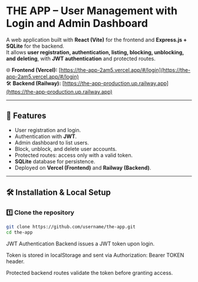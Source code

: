 # THE APP – User Management with Login and Admin Dashboard  

A web application built with **React (Vite)** for the frontend and **Express.js + SQLite** for the backend.  
It allows **user registration, authentication, listing, blocking, unblocking, and deleting**, with **JWT authentication** and protected routes.  

🌐 **Frontend (Vercel):** [https://the-app-2am5.vercel.app/#/login](https://the-app-2am5.vercel.app/#/login)  
🛠 **Backend (Railway):** [https://the-app-production.up.railway.app](https://the-app-production.up.railway.app)  

---

## 🚀 Features
- User registration and login.
- Authentication with **JWT**.
- Admin dashboard to list users.
- Block, unblock, and delete user accounts.
- Protected routes: access only with a valid token.
- **SQLite** database for persistence.
- Deployed on **Vercel (Frontend)** and **Railway (Backend)**.

---

## 🛠 Installation & Local Setup

### 1️⃣ Clone the repository
```bash
git clone https://github.com/username/the-app.git
cd the-app
```

 JWT Authentication
Backend issues a JWT token upon login.

Token is stored in localStorage and sent via Authorization: Bearer TOKEN header.

Protected backend routes validate the token before granting access.


